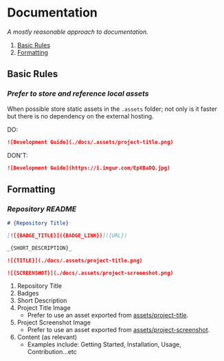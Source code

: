 # Documentation

_A mostly reasonable approach to documentation._

1. [Basic Rules](#basic-rules)
1. [Formatting](#formatting)

## Basic Rules

### _Prefer to store and reference local assets_

When possible store static assets in the `.assets` folder; not only is it faster but there is no dependency on the external hosting.

DO:

```markdown
![Development Guide](./docs/.assets/project-title.png)
```

DON'T:

```markdown
![Development Guide](https://i.imgur.com/EpXBaDQ.jpg)
```

## Formatting

### _Repository README_

```markdown
# {Repository Title}

[![{BADGE_TITLE}]({BADGE_LINK})]({URL})

_{SHORT_DESCRIPTION}_

![{TITLE}](./docs/.assets/project-title.png)

![{SCREENSHOT}](./docs/.assets/project-screenshot.png)
```

1. Repository Title
1. Badges
1. Short Description
1. Project Title Image
    - Prefer to use an asset exported from [assets/project-title](https://github.com/smiosoft/assets#templates).
1. Project Screenshot Image
   - Prefer to use an asset exported from [assets/project-screenshot](https://github.com/smiosoft/assets#templates).
1. Content (as relevant)
   - Examples include: Getting Started, Installation, Usage, Contribution...etc
